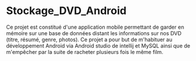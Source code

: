 # Stockage_DVD_Android
Ce projet est constitué d'une application mobile permettant de garder en mémoire sur une base de données distant les informations sur nos DVD (titre, résumé, genre, photos).  Ce projet a pour but de m'habituer au développement Android via Android studio de intellij et MySQL ainsi que de m'empêcher par la suite de racheter plusieurs fois le même film.
